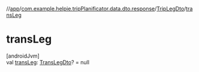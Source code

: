//[app](../../../index.md)/[com.example.helpie.tripPlanificator.data.dto.response](../index.md)/[TripLegDto](index.md)/[transLeg](trans-leg.md)

# transLeg

[androidJvm]\
val [transLeg](trans-leg.md): [TransLegDto](../-trans-leg-dto/index.md)? = null
